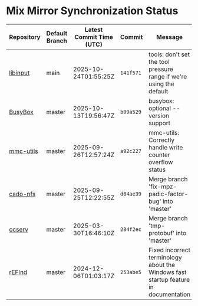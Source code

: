 # Mix Mirror Synchronization Status

| Repository | Default Branch | Latest Commit Time (UTC) | Commit | Message | Last Synced |
|---|---|---|---|---|---|
| [libinput](git@github.com:mix-mirror/libinput.git) | main | 2025-10-24T01:55:25Z | `141f571` | tools: don't set the tool pressure range if we're using the default | 2025-10-29T18:37:54Z |
| [BusyBox](git@github.com:mix-mirror/busybox.git) | master | 2025-10-13T19:56:47Z | `b99a529` | busybox: optional --version support | 2025-10-29T18:38:00Z |
| [mmc-utils](git@github.com:mix-mirror/mmc-utils.git) | master | 2025-09-26T12:57:24Z | `a92c227` | mmc-utils: Correctly handle write counter overflow status | 2025-10-29T18:37:49Z |
| [cado-nfs](git@github.com:mix-mirror/cado-nfs.git) | master | 2025-09-25T12:22:55Z | `d84ae39` | Merge branch 'fix-mpz-padic-factor-bug' into 'master' | 2025-10-29T18:38:09Z |
| [ocserv](git@github.com:mix-mirror/ocserv.git) | master | 2025-03-30T16:46:10Z | `284f2ec` | Merge branch 'tmp-protobuf' into 'master' | 2025-10-29T18:37:56Z |
| [rEFInd](git@github.com:mix-mirror/rEFInd.git) | master | 2024-12-06T01:03:17Z | `253abe5` | Fixed incorrect terminology about the Windows fast startup feature in documentation | 2025-10-29T18:37:54Z |
